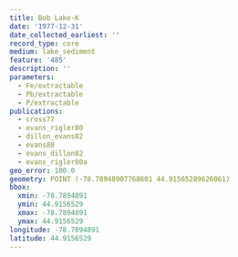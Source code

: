```yaml
---
title: Bob Lake-K
date: '1977-12-31'
date_collected_earliest: ''
record_type: core
medium: lake_sediment
feature: '485'
description: ''
parameters:
  - Fe/extractable
  - Pb/extractable
  - P/extractable
publications:
  - cross77
  - evans_rigler80
  - dillon_evans82
  - evans80
  - evans_dillon82
  - evans_rigler80a
geo_error: 100.0
geometry: POINT (-78.78948907768601 44.91565289626061)
bbox:
  xmin: -78.7894891
  ymin: 44.9156529
  xmax: -78.7894891
  ymax: 44.9156529
longitude: -78.7894891
latitude: 44.9156529
---
```

